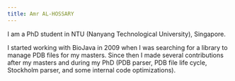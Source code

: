 ```yaml
---
title: Amr AL-HOSSARY
---
```


I am a PhD student in NTU (Nanyang Technological University), Singapore.

I started working with BioJava in 2009 when I was searching for a
library to manage PDB files for my masters. Since then I made several
contributions after my masters and during my PhD (PDB parser, PDB file
life cycle, Stockholm parser, and some internal code optimizations).

